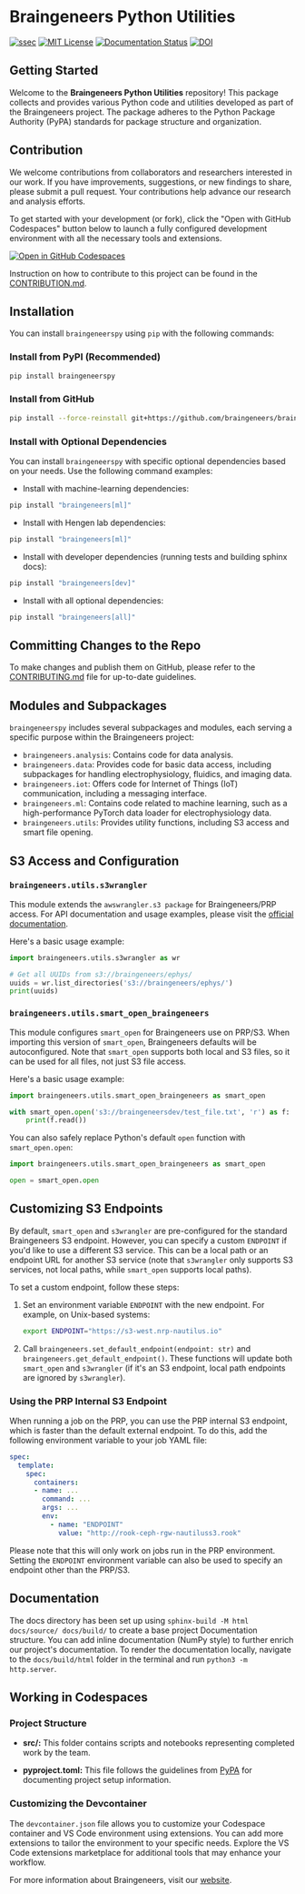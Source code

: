 # Braingeneers Python Utilities

[![ssec](https://img.shields.io/badge/SSEC-Project-purple?logo=data:image/png;base64,iVBORw0KGgoAAAANSUhEUgAAAA0AAAAOCAQAAABedl5ZAAAACXBIWXMAAAHKAAABygHMtnUxAAAAGXRFWHRTb2Z0d2FyZQB3d3cuaW5rc2NhcGUub3Jnm+48GgAAAMNJREFUGBltwcEqwwEcAOAfc1F2sNsOTqSlNUopSv5jW1YzHHYY/6YtLa1Jy4mbl3Bz8QIeyKM4fMaUxr4vZnEpjWnmLMSYCysxTcddhF25+EvJia5hhCudULAePyRalvUteXIfBgYxJufRuaKuprKsbDjVUrUj40FNQ11PTzEmrCmrevPhRcVQai8m1PRVvOPZgX2JttWYsGhD3atbHWcyUqX4oqDtJkJiJHUYv+R1JbaNHJmP/+Q1HLu2GbNoSm3Ft0+Y1YMdPSTSwQAAAABJRU5ErkJggg==&style=plastic)](https://escience.washington.edu/wetai/)
[![MIT License](https://badgen.net/badge/license/MIT/blue)](LICENSE)
[![Documentation Status](https://readthedocs.org/projects/braingeneers/badge/?version=latest)](https://braingeneers.readthedocs.io/en/latest/?badge=latest)
[![DOI](https://zenodo.org/badge/166130153.svg)](https://zenodo.org/badge/latestdoi/166130153)

## Getting Started

Welcome to the **Braingeneers Python Utilities** repository! This package collects and provides various Python code and utilities developed as part of the Braingeneers project. The package adheres to the Python Package Authority (PyPA) standards for package structure and organization.

## Contribution

We welcome contributions from collaborators and researchers interested in our work. If you have improvements, suggestions, or new findings to share, please submit a pull request. Your contributions help advance our research and analysis efforts.

To get started with your development (or fork), click the "Open with GitHub Codespaces" button below to launch a fully configured development environment with all the necessary tools and extensions.

[![Open in GitHub Codespaces](https://github.com/codespaces/badge.svg)](https://codespaces.new/braingeneers/braingeneerspy?quickstart=1)

Instruction on how to contribute to this project can be found in the [CONTRIBUTION.md](https://github.com/braingeneers/braingeneerspy/blob/development/.github/CONTRIBUTING.md).

## Installation

You can install `braingeneerspy` using `pip` with the following commands:

### Install from PyPI (Recommended)

```bash
pip install braingeneerspy
```

### Install from GitHub

```bash
pip install --force-reinstall git+https://github.com/braingeneers/braingeneerspy.git
```

### Install with Optional Dependencies

You can install `braingeneerspy` with specific optional dependencies based on your needs. Use the following command examples:

- Install with machine-learning dependencies:

```bash
pip install "braingeneers[ml]"
```

- Install with Hengen lab dependencies:

```bash
pip install "braingeneers[ml]"
```

- Install with developer dependencies (running tests and building sphinx docs):

```bash
pip install "braingeneers[dev]"
```

- Install with all optional dependencies:

```bash
pip install "braingeneers[all]"
```

## Committing Changes to the Repo

To make changes and publish them on GitHub, please refer to the [CONTRIBUTING.md](https://github.com/braingeneers/braingeneerspy/blob/development/.github/CONTRIBUTING.md) file for up-to-date guidelines.

## Modules and Subpackages

`braingeneerspy` includes several subpackages and modules, each serving a specific purpose within the Braingeneers project:

- `braingeneers.analysis`: Contains code for data analysis.
- `braingeneers.data`: Provides code for basic data access, including subpackages for handling electrophysiology, fluidics, and imaging data.
- `braingeneers.iot`: Offers code for Internet of Things (IoT) communication, including a messaging interface.
- `braingeneers.ml`: Contains code related to machine learning, such as a high-performance PyTorch data loader for electrophysiology data.
- `braingeneers.utils`: Provides utility functions, including S3 access and smart file opening.

## S3 Access and Configuration

### `braingeneers.utils.s3wrangler`

This module extends the `awswrangler.s3 package` for Braingeneers/PRP access. For API documentation and usage examples, please visit the [official documentation](https://aws-sdk-pandas.readthedocs.io/en/stable/).

Here's a basic usage example:

```python
import braingeneers.utils.s3wrangler as wr

# Get all UUIDs from s3://braingeneers/ephys/
uuids = wr.list_directories('s3://braingeneers/ephys/')
print(uuids)
```

### `braingeneers.utils.smart_open_braingeneers`

This module configures `smart_open` for Braingeneers use on PRP/S3. When importing this version of `smart_open`, Braingeneers defaults will be autoconfigured. Note that `smart_open` supports both local and S3 files, so it can be used for all files, not just S3 file access.

Here's a basic usage example:

```python
import braingeneers.utils.smart_open_braingeneers as smart_open

with smart_open.open('s3://braingeneersdev/test_file.txt', 'r') as f:
    print(f.read())
```

You can also safely replace Python's default `open` function with `smart_open.open`:

```python
import braingeneers.utils.smart_open_braingeneers as smart_open

open = smart_open.open
```

## Customizing S3 Endpoints

By default, `smart_open` and `s3wrangler` are pre-configured for the standard Braingeneers S3 endpoint. However, you can specify a custom `ENDPOINT` if you'd like to use a different S3 service. This can be a local path or an endpoint URL for another S3 service (note that `s3wrangler` only supports S3 services, not local paths, while `smart_open` supports local paths).

To set a custom endpoint, follow these steps:

1. Set an environment variable `ENDPOINT` with the new endpoint. For example, on Unix-based systems:

   ```bash
   export ENDPOINT="https://s3-west.nrp-nautilus.io"
   ```

2. Call `braingeneers.set_default_endpoint(endpoint: str)` and `braingeneers.get_default_endpoint()`. These functions will update both `smart_open` and `s3wrangler` (if it's an S3 endpoint, local path endpoints are ignored by `s3wrangler`).

### Using the PRP Internal S3 Endpoint

When running a job on the PRP, you can use the PRP internal S3 endpoint, which is faster than the default external endpoint. To do this, add the following environment variable to your job YAML file:

```yaml
spec:
  template:
    spec:
      containers:
      - name: ...
        command: ...
        args: ...
        env:
          - name: "ENDPOINT"
            value: "http://rook-ceph-rgw-nautiluss3.rook"
```

Please note that this will only work on jobs run in the PRP environment. Setting the `ENDPOINT` environment variable can also be used to specify an endpoint other than the PRP/S3.

## Documentation

The docs directory has been set up using `sphinx-build -M html docs/source/ docs/build/` to create a base project Documentation structure. You can add inline documentation (NumPy style) to further enrich our project's documentation. To render the documentation locally, navigate to the `docs/build/html` folder in the terminal and run `python3 -m http.server`.

## Working in Codespaces

### Project Structure

- **src/:** This folder contains scripts and notebooks representing completed work by the team.

- **pyproject.toml:** This file follows the guidelines from [PyPA](https://packaging.python.org/tutorials/packaging-projects/) for documenting project setup information.

### Customizing the Devcontainer

The `devcontainer.json` file allows you to customize your Codespace container and VS Code environment using extensions. You can add more extensions to tailor the environment to your specific needs. Explore the VS Code extensions marketplace for additional tools that may enhance your workflow.

For more information about Braingeneers, visit our [website](https://braingeneers.ucsc.edu/).
